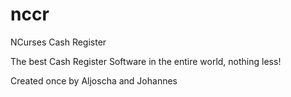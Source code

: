 # nccr
NCurses Cash Register 

The best Cash Register Software in the entire world, nothing less!

Created once by Aljoscha and Johannes 

